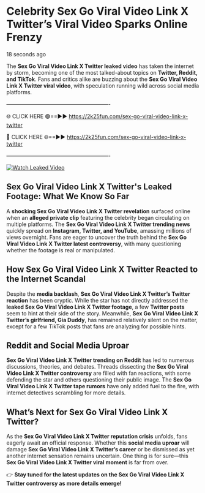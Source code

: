 # Celebrity Sex Go Viral Video Link X Twitter’s Viral Video Sparks Online Frenzy

18 seconds ago

The **Sex Go Viral Video Link X Twitter leaked video** has taken the internet by storm, becoming one of the most talked-about topics on **Twitter, Reddit, and TikTok**. Fans and critics alike are buzzing about the **Sex Go Viral Video Link X Twitter viral video**, with speculation running wild across social media platforms.

———————————————————-

🌐 CLICK HERE 🟢==►► https://2k25fun.com/sex-go-viral-video-link-x-twitter

🔴 CLICK HERE 🌐==►► https://2k25fun.com/sex-go-viral-video-link-x-twitter

———————————————————-

[![Watch Leaked Video](https://miro.medium.com/v2/resize:fit:828/format:webp/1*cilzJN44JGOrTw9NJCrNHA.gif "Watch Leaked Video")](https://2k25fun.com/sex-go-viral-video-link-x-twitter)

## **Sex Go Viral Video Link X Twitter's Leaked Footage: What We Know So Far**  
A **shocking Sex Go Viral Video Link X Twitter revelation** surfaced online when an **alleged private clip** featuring the celebrity began circulating on multiple platforms. The **Sex Go Viral Video Link X Twitter trending news** quickly spread on **Instagram, Twitter, and YouTube**, amassing millions of views overnight. Fans are eager to uncover the truth behind the **Sex Go Viral Video Link X Twitter latest controversy**, with many questioning whether the footage is real or manipulated.  

## **How Sex Go Viral Video Link X Twitter Reacted to the Internet Scandal**  
Despite the **media backlash**, **Sex Go Viral Video Link X Twitter’s Twitter reaction** has been cryptic. While the star has not directly addressed the **leaked Sex Go Viral Video Link X Twitter footage**, a few **Twitter posts** seem to hint at their side of the story. Meanwhile, **Sex Go Viral Video Link X Twitter’s girlfriend, Gia Duddy**, has remained relatively silent on the matter, except for a few TikTok posts that fans are analyzing for possible hints.  

## **Reddit and Social Media Uproar**  
**Sex Go Viral Video Link X Twitter trending on Reddit** has led to numerous discussions, theories, and debates. Threads dissecting the **Sex Go Viral Video Link X Twitter controversy** are filled with fan reactions, with some defending the star and others questioning their public image. The **Sex Go Viral Video Link X Twitter tape rumors** have only added fuel to the fire, with internet detectives scrambling for more details.  

## **What’s Next for Sex Go Viral Video Link X Twitter?**  
As the **Sex Go Viral Video Link X Twitter reputation crisis** unfolds, fans eagerly await an official response. Whether this **social media uproar** will damage **Sex Go Viral Video Link X Twitter’s career** or be dismissed as yet another internet sensation remains uncertain. One thing is for sure—this **Sex Go Viral Video Link X Twitter viral moment** is far from over.  

👉 **Stay tuned for the latest updates on the Sex Go Viral Video Link X Twitter controversy as more details emerge!**  